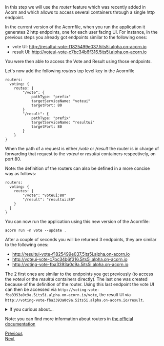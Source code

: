 In this step we will use the *router* feature which was recently added in Acorn and which allows to access several containers through a single http endpoint.

In the current version of the Acornfile, when you run the application it generates 2 http endpoints, one for each user facing UI. For instance, in the previous steps you already got endpoints similar to the following ones:

- vote UI: http://resultui-vote-f1825499e037.5its5i.alpha.on-acorn.io
- result UI: http://voteui-vote-c7bc34b6f316.5its5i.alpha.on-acorn.io

You were then able to access the Vote and Result using those endpoints.

Let's now add the following *routers* top level key in the Acornfile

```
routers: 
  voting: {
    routes: {
        "/vote": {
            pathType: "prefix"
            targetServiceName: "voteui"
            targetPort: 80
        }
        "/result": {
            pathType: "prefix"
            targetServiceName: "resultui"
            targetPort: 80
        }
    }
}
```

When the path of a request is either */vote* or */result* the router is in charge of forwarding that request to the *voteui* or *resultui* containers respectively, on port 80.

Note: the definition of the routers can also be defined in a more concise way as follows:

```
routers: 
  voting: {
    routes: {
        "/vote": "voteui:80"
        "/result": "resultui:80"
    }
  }
}
```

You can now run the application using this new version of the Acornfile:

```
acorn run -n vote --update .
```

After a couple of seconds you will be returned 3 endpoints, they are similar to the following ones:

- http://resultui-vote-f1825499e037.5its5i.alpha.on-acorn.io
- http://voteui-vote-c7bc34b6f316.5its5i.alpha.on-acorn.io
- http://voting-vote-fba3393a0c9a.5its5i.alpha.on-acorn.io

The 2 first ones are similar to the endpoints you get previously (to access the *voteui* or the *resultui* containers directly). The last one was created because of the definition of the router. Using this last endpoint the vote UI can then be accessed via ```http://voting-vote-fba3393a0c9a.5its5i.alpha.on-acorn.io/vote```, the result UI via ```http://voting-vote-fba3393a0c9a.5its5i.alpha.on-acorn.io/result```.

<details>
  <summary markdown="span">If you curious about...</summary>

...what happened under the hood, you would see a new pod was created in the same namespace as the one the application's containers are running in. This pod contains a unique container based on *nginx* whose configuration is retrieved from a ConfigMap. The configuration comes directly from the specification of the routers key. Below is the content of the ConfigMap created in this example:

```
$ kubectl get cm voting-44613d12 -n vote-7dfd932e-d59 -o yaml
apiVersion: v1
kind: ConfigMap
metadata:
  annotations:
    apply.acorn.io/applied: H4sIAAAAAAAA/3yQza7aMBCFX8WadUIgPyRxxaLLqtsukaqJPQGrztiyTQpCvHuVVFw23Lu0zqdz/M0dNCYEeQfleDQnkBApzBTE/cjWxEQsum23/XZk6xQm41gcRBEoXmxaGCF8cNfbb48xinNKXhZFqOv9rtK7Eh4ZTJTwuYHMLq0lcX16b28bVC7wxrjC/WUK+Wn+AxIMJwqM9pXOu0z8NKwP373/wTEhK4LsfQfjRCBhdulLJHpUC7dGn4HxMuTKcaJrAgmLkQq0OvwyE8WEkwfJF2szsDiQfWd2xngGCWpPuht1M2is2lFV+77ssawH6uq2oe1AzaBaXdXLyEvB8Cn/OOj/4PnxRTBv9aj7qqRcNz08Hv8CAAD//5Lj5EbSAQAA
    apply.acorn.io/owner-gvk: internal.acorn.io/v1, Kind=AppInstance
    apply.acorn.io/owner-name: vote
    apply.acorn.io/owner-namespace: acorn
    apply.acorn.io/owner-sub-context: ""
  creationTimestamp: "2022-11-24T13:36:20Z"
  labels:
    apply.acorn.io/hash: c6ed8fd5bda37fc36929a24be8475e0be5bc7d34
  name: voting-44613d12
  namespace: vote-7dfd932e-d59
  resourceVersion: "7528"
  uid: a7e92668-b58e-43c0-b074-6eb12a300e07
data:
  config: |
    server {
    listen 8080;
    location = /result {
      proxy_pass http://resultui:80;
    }
    location /result/ {
      proxy_pass http://resultui:80;
    }
    location = /vote {
      proxy_pass http://voteui:80;
    }
    location /vote/ {
      proxy_pass http://voteui:80;
    }
    }
```
</details>

Note: you can find more information about routers in [the official documentation](https://docs.acorn.io/reference/acornfile#routers)

[Previous](./development_mode.md)  
[Next](./profiles.md)
